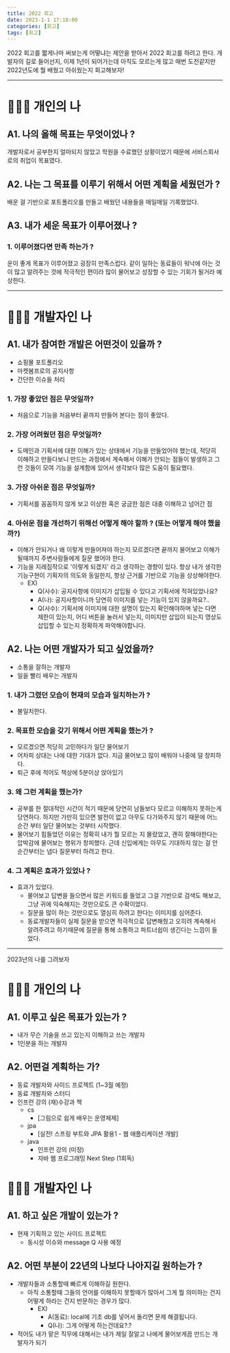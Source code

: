 ```yaml
---
title: 2022 회고
date: 2023-1-1 17:18:00
categories: [회고]
tags: [회고]
---
```


2022 회고를 짧게나마 써보는게 어떻냐는 제안을 받아서 2022 회고를 하려고 한다.
개발자의 길로 들어선지, 이제 1년이 되어가는데 아직도 모르는게 많고 매번 도전같지만 2022년도에 뭘 배웠고 아쉬웠는지 회고해보자!

---


#  🙋🏻‍♀️ 개인의 나  

## A1. 나의 올해 목표는 무엇이었나 ?
개발자로서 공부한지 얼마되지 않았고 학원을 수료했던 상황이었기 때문에 서비스회사로의 취업이 목표였다.

## A2. 나는 그 목표를 이루기 위해서 어떤 계획을 세웠던가 ?
배운 걸 기반으로 포트폴리오를 만들고 배웠던 내용들을 매일매일 기록했었다.

## A3. 내가 세운 목표가 이루어졌나 ?

### 1. 이루어졌다면 만족 하는가 ?
운이 좋게 목표가 이루어졌고 굉장히 만족스럽다. 같이 일하는 동료들이 워낙에 아는 것이 많고 알려주는 것에 적극적인 편이라 많이 물어보고 성장할 수 있는 기회가 될거라 예상한다.

---


# 👩🏻‍💻 개발자인 나

## A1. 내가 참여한 개발은 어떤것이 있을까 ?
- 쇼핑몰 포트폴리오
- 마켓봄프로의 공지사항
- 간단한 이슈들 처리

### 1. 가장 좋았던 점은 무엇일까?
- 처음으로 기능을 처음부터 끝까지 만들어 본다는 점이 좋았다.

### 2. 가장 어려웠던 점은 무엇일까?
- 도메인과 기획서에 대한 이해가 있는 상태에서 기능을 만들었어야 했는데, 적당히 이해하고 만들다보니 만드는 과정에서 계속해서 이해가 안되는 점들이 발생하고 그런 것들이 모여 기능을 설계함에 있어서 생각보다 많은 도움이 필요했다.

### 3. 가장 아쉬운 점은 무엇일까?
- 기획서를 꼼꼼하지 않게 보고 이상한 혹은 궁금한 점은 대충 이해하고 넘어간 점

### 4. 아쉬운 점을 개선하기 위해선 어떻게 해야 할까 ? (또는 어떻게 해야 했을까?)
- 이해가 안되거나 왜 이렇게 만들어져야 하는지 모르겠다면 끝까지 물어보고 이해가 될때까지 주변사람들에게 질문 했어야 한다.
- 기능을 지레짐작으로 '이렇게 되겠지' 라고 생각하는 경향이 있다. 항상 내가 생각한 기능구현이 기획자의 의도와 동일한지, 항상 근거를 기반으로 기능을 상상해야한다.
	- EX) 
		- Q(사수): 공지사항에 이미지가 삽입될 수 있다고 기획서에 적혀있었나요?
		- A(나): 공지사항이니까 당연히 이미지를 넣는 기능이 있지 않을까요?..
		- Q(사수): 기획서에 이미지에 대한 설명이 있는지 확인해야하며 넣는 다면 제한이 있는지, 어디 버튼을 눌러서 넣는지, 이미지만 삽입이 되는지 영상도 삽입할 수 있는지 정확하게 파악해야합니다.

## A2. 나는 어떤 개발자가 되고 싶었을까?
- 소통을 잘하는 개발자
- 일을 빨리 배우는 개발자

### 1. 내가 그렸던 모습이 현재의 모습과 일치하는가 ?
- 불일치한다.

### 2. 목표한 모습을 갖기 위해서 어떤 계획을 했는가 ?
- 모르겠으면 적당히 고민하다가 일단 물어보기
- 어차피 상대는 나에 대한 기대가 없다. 지금 물어보고 많이 배워야 나중에 덜 창피하다.
- 퇴근 후에 적어도 책상에 5분이상 앉아있기

### 3. 왜 그런 계획을 했는가?
- 공부를 한 절대적인 시간이 적기 때문에 당연히 남들보다 모르고 이해하지 못하는게 당연하다. 하지만 가만히 있으면 발전이 없고 아무도 다가와주지 않기 때문에 어느순간 부터 일단 물어보는 것부터 시작했다.
- 물어보기 힘들었던 이유는 정확히 내가 뭘 모르는 지 몰랐었고, 괜히 잘해야한다는 압박감에 물어보는 행위가 창피했다. 근데 신입에게는 아무도 기대하지 않는 걸 안 순간부터는 냅다 질문부터 하려고 한다.

### 4. 그 계획은 효과가 있었나 ?
- 효과가 있었다.
	- 물어보고 답변을 들으면서 많은 키워드를 들었고 그걸 기반으로 검색도 해보고, 그냥 귀에 익숙해지는 것만으로도 큰 수확이었다.
	- 질문을 많이 하는 것만으로도 열심히 하려고 한다는 이미지를 심어준다.
	- 동료개발자들이 실제 질문을 받으면 적극적으로 답변해줬고 오히려 계속해서 알려주려고 하기때문에 질문을 통해 소통하고 파트너쉽이 생긴다는 느낌이 들었다.

---

2023년의 나를 그려보자

# 🙋🏻‍♀️ 개인의 나

## A1. 이루고 싶은 목표가 있는가 ?
- 내가 무슨 기술을 쓰고 있는지 이해하고 쓰는 개발자
- 1인분을 하는 개발자

## A2. 어떤걸 계획하는 가?
- 동료 개발자와 사이드 프로젝트 (1~3월 예정)
- 동료 개발자와 스터디
- 인프런 강의 (재)수강과 책
	- cs 
		-  [그림으로 쉽게 배우는 운영체제]
	- jpa 
		- [실전! 스프링 부트와 JPA 활용1 - 웹 애플리케이션 개발]
	- java
		- 인프런 강의 (미정)
		- 자바 웹 프로그래밍 Next Step (1회독)

# 👩🏻‍💻 개발자인 나

## A1. 하고 싶은 개발이 있는가 ?
- 현재 기획하고 있는 사이드 프로젝트
	- 동시성 이슈와 message Q 사용 예정

## A2. 어떤 부분이 22년의 나보다 나아지길 원하는가 ?
- 개발자들과 소통할때 빠르게 이해하길 원한다.
	- 아직 소통할때 그들의 언어를 이해하지 못할때가 많아서 그게 뭘 의미하는 건지 어떻게 하라는 건지 반문하는 경우가 많다.
		- EX)
			- A(동료): local에 기초 db를 넣어서 돌리면 문제 해결됩니다.
			- Q(나): 그게 어떻게 하는건데요?.?
- 적어도 내가 맡은 직무에 대해서는 내가 제일 잘알고 나에게 물어보게끔 만드는 개발자가 되기